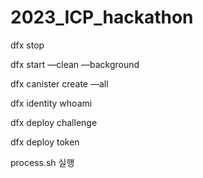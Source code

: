 # 2023_ICP_hackathon
dfx stop

dfx start —clean —background

dfx canister create —all

dfx identity whoami

dfx deploy challenge

dfx deploy token

process.sh 실행
